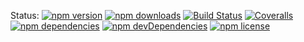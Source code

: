 
Status:
[![npm version](https://img.shields.io/npm/v/reflectionjs.svg?style=flat-square)](https://www.npmjs.org/package/reflectionjs)
[![npm downloads](https://img.shields.io/npm/dm/reflectionjs.svg?style=flat-square)](http://npm-stat.com/charts.html?package=reflectionjs&from=2015-08-01)
[![Build Status](https://img.shields.io/travis/yannickglt/reflectionjs.svg?style=flat-square)](https://travis-ci.org/yannickglt/reflectionjs)
[![Coveralls](https://img.shields.io/coveralls/yannickglt/reflectionjs.svg)](https://coveralls.io/github/yannickglt/reflectionjs)
[![npm dependencies](https://img.shields.io/david/yannickglt/reflectionjs.svg)](https://david-dm.org/yannickglt/reflectionjs)
[![npm devDependencies](https://img.shields.io/david/dev/yannickglt/reflectionjs.svg)](https://david-dm.org/yannickglt/reflectionjs)
[![npm license](https://img.shields.io/npm/l/reflectionhs.svg)](https://www.npmjs.org/package/reflectionjs)
